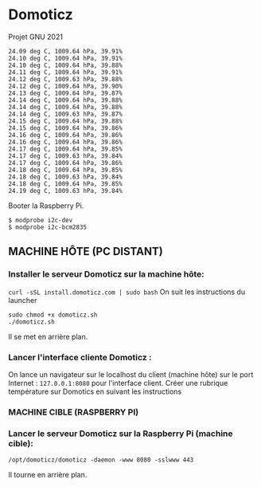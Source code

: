# Domoticz
Projet GNU 2021

````
24.09 deg C, 1009.64 hPa, 39.91%
24.10 deg C, 1009.64 hPa, 39.91%
24.10 deg C, 1009.64 hPa, 39.88%
24.11 deg C, 1009.64 hPa, 39.91%
24.12 deg C, 1009.63 hPa, 39.88%
24.12 deg C, 1009.64 hPa, 39.90%
24.13 deg C, 1009.64 hPa, 39.87%
24.14 deg C, 1009.64 hPa, 39.88%
24.14 deg C, 1009.64 hPa, 39.88%
24.14 deg C, 1009.63 hPa, 39.87%
24.15 deg C, 1009.64 hPa, 39.88%
24.15 deg C, 1009.64 hPa, 39.86%
24.16 deg C, 1009.64 hPa, 39.86%
24.16 deg C, 1009.64 hPa, 39.86%
24.17 deg C, 1009.64 hPa, 39.85%
24.17 deg C, 1009.63 hPa, 39.84%
24.17 deg C, 1009.64 hPa, 39.86%
24.18 deg C, 1009.64 hPa, 39.85%
24.18 deg C, 1009.63 hPa, 39.84%
24.18 deg C, 1009.64 hPa, 39.85%
24.19 deg C, 1009.63 hPa, 39.84%
````

Booter la Raspberry Pi.
```` shell
$ modprobe i2c-dev
$ modprobe i2c-bcm2835
````


## MACHINE HÔTE (PC DISTANT)

### Installer le serveur Domoticz sur la machine hôte:
```curl -sSL install.domoticz.com | sudo bash```
On suit les instructions du launcher
```
sudo chmod +x domoticz.sh
./domoticz.sh
``` 
Il se met en arrière plan.

### Lancer l'interface cliente Domoticz :
On lance un navigateur sur le localhost du client (machine hôte) sur le port Internet : ```127.0.0.1:8080``` pour l'interface client.
Créer une rubrique température sur Domotics en suivant les instructions 


### MACHINE CIBLE (RASPBERRY PI)

### Lancer le serveur Domoticz sur la Raspberry Pi (machine cible):
````
/opt/domoticz/domoticz -daemon -www 8080 -sslwww 443
````
Il tourne en arrière plan.